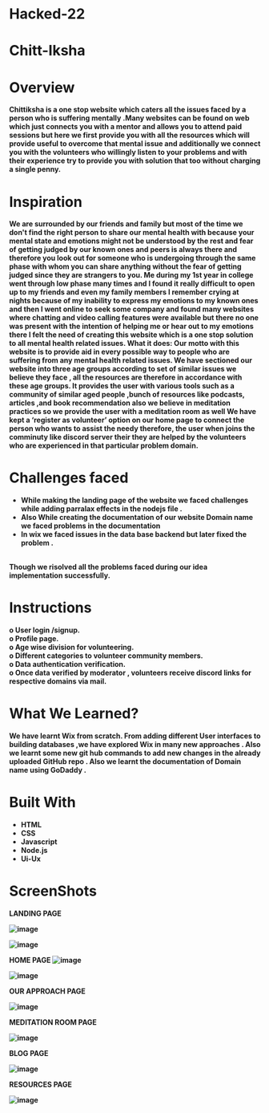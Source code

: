 # Hacked-22

# Chitt-Iksha
<strong><h1>Overview</h1>
 <p>Chittiksha is a one stop website which caters all the issues faced by a person who is suffering mentally .Many websites can be found on web which just connects you with a mentor and allows you to attend paid sessions but here we first provide you with all the resources which will provide useful to overcome that mental issue and additionally we connect you with the volunteers  who willingly listen to your problems and with their experience try to provide you with solution that too without charging a single penny.</p>
 <h1>Inspiration</h1>
 <p>We are surrounded by our friends and family but most of the time we don't find the right person to share our mental health with because your mental state and emotions might not be understood by the rest and fear of getting judged by our known ones  and peers is always there  and therefore you look out for someone who is undergoing through the  same phase with whom you can share anything without the fear of  getting  judged since they are strangers to you. Me  during my 1st year in college went  through low phase many times and I found it really difficult to open up to my friends and even my family members I remember crying at nights  because of my inability to express my emotions to my known ones  and then I went online to seek some company and found many  websites where chatting and video calling features were available but there  no one was present with the intention of helping me  or hear out to my emotions there I felt the need of creating this website which is a one stop solution to all mental health related issues.
What it does: Our motto with this website is to provide aid in every possible way to people who are suffering from any mental health related issues. We have sectioned our website into three age groups according to set of similar issues we believe they  face , all the resources are therefore in accordance with these age groups. It provides the user with various tools such as a community of similar aged people ,bunch of resources like podcasts, articles ,and book recommendation also we believe in meditation practices so we provide the user with a meditation room as well We have kept a ‘register as volunteer’  option  on our home page to connect  the person who wants to assist the needy therefore, the user when joins the comminuty like discord server their they are helped by the volunteers  who are experienced in that particular problem domain.</p>
 <h1>Challenges faced</h1>
 <ul>
  <li>While making the landing page of the website we faced challenges while adding parralax effects in the nodejs file . </li>
  <li>Also While creating the documentation of our website  Domain name we faced problems in the documentation </li>
  <li>In wix we faced issues in the data base backend but later fixed the problem .</li>
 </ul>
<br>
  Though we risolved all the problems faced during our idea implementation successfully.<br>
 <h1>Instructions</h1>
 
o	User login /signup.<br>
o	Profile page.<br>
o	Age wise division for volunteering.<br> 
o	Different categories to volunteer community members.<br> 
o	Data authentication verification. <br>
o	Once data verified by moderator , volunteers receive discord links for respective domains via mail.<br>
 <h1>What We Learned?</h1>
 <p>We have learnt Wix from scratch. From adding different User interfaces to building databases ,we have explored Wix in many new approaches . Also we learnt some new git hub commands to add new changes in the already uploaded GitHub repo . Also we learnt the documentation of Domain name using GoDaddy .</p>
 <h1>Built With</h1>
 <ul>
  <li>HTML</li>
  <li>CSS</li>
  <li>Javascript</li>
  <li>Node.js</li>
  <li>Ui-Ux</li>
 </ul>
 

 <h1>ScreenShots</h1>

LANDING PAGE

![image](https://user-images.githubusercontent.com/104618576/190896975-9c8bb88c-a527-48d9-bc8e-c136c2700cee.png)


![image](https://user-images.githubusercontent.com/104618576/190897029-24a6bbd3-5a3f-4f5e-b576-9d958aa095a4.png)

HOME PAGE
![image](https://user-images.githubusercontent.com/104618576/190897051-ce8112da-6d5e-4688-ac83-568e3de40460.png)

![image](https://user-images.githubusercontent.com/104618576/190897119-e617e3cd-4a88-40fc-ab30-e17b2dc0f0ad.png)

OUR APPROACH PAGE

![image](https://user-images.githubusercontent.com/104618576/190897229-a787489c-e62f-4a3a-acf3-74cd5ae91cde.png)

MEDITATION ROOM PAGE

![image](https://user-images.githubusercontent.com/104618576/190897272-5c65675a-3ffd-4e2f-b4ae-238cf88aaf39.png)

BLOG PAGE 

![image](https://user-images.githubusercontent.com/104618576/190897311-2421f7b9-9154-47d9-a0c4-c0d4eb2131d5.png)


 RESOURCES PAGE
 
 ![image](https://user-images.githubusercontent.com/104618576/190897386-44b9b4bc-ff4e-4e38-9224-79215eb25bc0.png)




